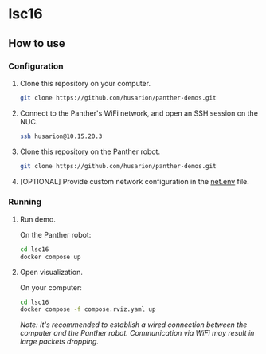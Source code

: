 # lsc16

## How to use

### Configuration

1. Clone this repository on your computer.

      ```bash
    git clone https://github.com/husarion/panther-demos.git
    ```

1. Connect to the Panther's WiFi network, and open an SSH session on the NUC.
  
    ```bash
    ssh husarion@10.15.20.3
    ```

1. Clone this repository on the Panther robot.

    ```bash
    git clone https://github.com/husarion/panther-demos.git
    ```

1. [OPTIONAL] Provide custom network configuration in the [net.env](../net.env) file.

### Running

1. Run demo.

    On the Panther robot:

    ```bash
    cd lsc16
    docker compose up
    ```

1. Open visualization.

    On your computer:

    ```bash
    cd lsc16
    docker compose -f compose.rviz.yaml up
    ```

    *Note: It's recommended to establish a wired connection between the computer and the Panther robot. Communication via WiFi may result in large packets dropping.*
